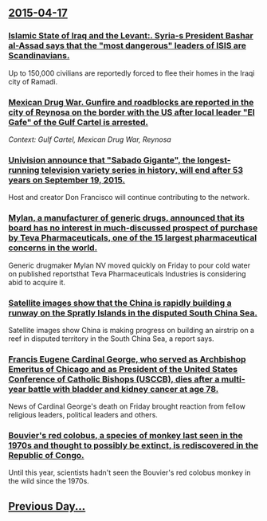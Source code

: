 ## [2015-04-17](/news/2015/04/17/index.md)

### [ Islamic State of Iraq and the Levant:. Syria-s President Bashar al-Assad says that the "most dangerous" leaders of ISIS are Scandinavians. ](/news/2015/04/17/islamic-state-of-iraq-and-the-levant-syria-s-president-bashar-al-assad-says-that-the-most-dangerous-leaders-of-isis-are-scandinavians.md)
Up to 150,000 civilians are reportedly forced to flee their homes in the Iraqi city of Ramadi.

### [Mexican Drug War. Gunfire and roadblocks are reported in the city of Reynosa on the border with the US after local leader "El Gafe" of the Gulf Cartel is arrested. ](/news/2015/04/17/mexican-drug-war-gunfire-and-roadblocks-are-reported-in-the-city-of-reynosa-on-the-border-with-the-us-after-local-leader-el-gafe-of-the-g.md)
_Context: Gulf Cartel, Mexican Drug War, Reynosa_

### [Univision announce that "Sabado Gigante", the longest-running television variety series in history, will end after 53 years on September 19, 2015. ](/news/2015/04/17/univisia3n-announce-that-sa-bado-gigante-the-longest-running-television-variety-series-in-history-will-end-after-53-years-on-september-1.md)
Host and creator Don Francisco will continue contributing to the network.

### [Mylan, a manufacturer of generic drugs, announced that its board has no interest in much-discussed prospect of purchase by Teva Pharmaceuticals, one of the 15 largest pharmaceutical concerns in the world. ](/news/2015/04/17/mylan-a-manufacturer-of-generic-drugs-announced-that-its-board-has-no-interest-in-much-discussed-prospect-of-purchase-by-teva-pharmaceutic.md)
Generic drugmaker Mylan NV moved quickly on Friday to pour cold water on published reportsthat Teva Pharmaceuticals Industries is considering abid to acquire it.

### [Satellite images show that the China is rapidly building a runway on the Spratly Islands in the disputed South China Sea. ](/news/2015/04/17/satellite-images-show-that-the-china-is-rapidly-building-a-runway-on-the-spratly-islands-in-the-disputed-south-china-sea.md)
Satellite images show China is making progress on building an airstrip on a reef in disputed territory in the South China Sea, a report says.

### [Francis Eugene Cardinal George, who served as Archbishop Emeritus of Chicago and as President of the United States Conference of Catholic Bishops (USCCB), dies after a multi-year battle with bladder and kidney cancer at age 78. ](/news/2015/04/17/francis-eugene-cardinal-george-who-served-as-archbishop-emeritus-of-chicago-and-as-president-of-the-united-states-conference-of-catholic-bi.md)
News of Cardinal George&apos;s death on Friday brought reaction from fellow religious leaders, political leaders and others.

### [Bouvier's red colobus, a species of monkey last seen in the 1970s and thought to possibly be extinct, is rediscovered in the Republic of Congo.](/news/2015/04/17/bouvier-s-red-colobus-a-species-of-monkey-last-seen-in-the-1970s-and-thought-to-possibly-be-extinct-is-rediscovered-in-the-republic-of-con.md)
Until this year, scientists hadn&#39;t seen the Bouvier&#39;s red colobus monkey in the wild since the 1970s.

## [Previous Day...](/news/2015/04/16/index.md)

